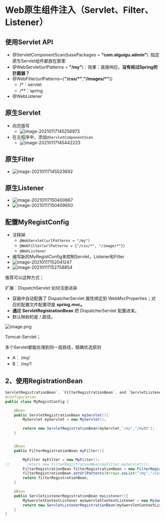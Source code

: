 # Web原生组件注入（Servlet、Filter、Listener）

## 使用Servlet API

- @ServletComponentScan(basePackages = **"com.atguigu.admin"**) :指定原生Servlet组件都放在那里
- @WebServlet(urlPatterns = **"/my"**)：效果：直接响应，**没有经过Spring的拦截器？**
- @WebFilter(urlPatterns={**"/css/\*"**,**"/images/\*"**})
  - /*：servlet
  - /**：spring
- @WebListener

## 原生Servlet

* 向页面写
  * ![image-20210117145256973](https://raw.githubusercontent.com/TWDH/Leetcode-From-Zero/pictures/img/image-20210117145256973.png)
* 在主程序中，添加`@ServletComponentScan`
  * ![image-20210117145442223](https://raw.githubusercontent.com/TWDH/Leetcode-From-Zero/pictures/img/image-20210117145442223.png)

## 原生Filter

* ![image-20210117145523692](https://raw.githubusercontent.com/TWDH/Leetcode-From-Zero/pictures/img/image-20210117145523692.png)

## 原生Listener

* ![image-20210117150400867](https://raw.githubusercontent.com/TWDH/Leetcode-From-Zero/pictures/img/image-20210117150400867.png)
* ![image-20210117150409650](https://raw.githubusercontent.com/TWDH/Leetcode-From-Zero/pictures/img/image-20210117150409650.png)

## 配置MyRegistConfig

* 注释掉
  * `@WebServlet(urlPatterns = "/my")`
  * `@WebFilter(urlPatterns = {"/css/*", "/image/*"})`
  * `@WebListener`
* 编写新的MyRegistConfig来控制Servlet，Listener和Filter
* ![image-20210117152041247](https://raw.githubusercontent.com/TWDH/Leetcode-From-Zero/pictures/img/image-20210117152041247.png)
* ![image-20210117152758854](https://raw.githubusercontent.com/TWDH/Leetcode-From-Zero/pictures/img/image-20210117152758854.png)

推荐可以这种方式；

扩展：DispatchServlet 如何注册进来

- 容器中自动配置了  DispatcherServlet  属性绑定到 WebMvcProperties；对应的配置文件配置项是 **spring.mvc。**
- **通过** **ServletRegistrationBean**<DispatcherServlet> 把 DispatcherServlet  配置进来。
- 默认映射的是 / 路径。

![image.png](https://cdn.nlark.com/yuque/0/2020/png/1354552/1606284869220-8b63d54b-39c4-40f6-b226-f5f095ef9304.png?x-oss-process=image%2Fwatermark%2Ctype_d3F5LW1pY3JvaGVp%2Csize_14%2Ctext_YXRndWlndS5jb20g5bCa56GF6LC3%2Ccolor_FFFFFF%2Cshadow_50%2Ct_80%2Cg_se%2Cx_10%2Cy_10)

Tomcat-Servlet；

多个Servlet都能处理到同一层路径，精确优选原则

- A： /my/
- B： /my/1

## 2、使用RegistrationBean

```java
ServletRegistrationBean`, `FilterRegistrationBean`, and `ServletListenerRegistrationBean
@Configuration
public class MyRegistConfig {

    @Bean
    public ServletRegistrationBean myServlet(){
        MyServlet myServlet = new MyServlet();

        return new ServletRegistrationBean(myServlet,"/my","/my02");
    }


    @Bean
    public FilterRegistrationBean myFilter(){

        MyFilter myFilter = new MyFilter();
//        return new FilterRegistrationBean(myFilter,myServlet());
        FilterRegistrationBean filterRegistrationBean = new FilterRegistrationBean(myFilter);
        filterRegistrationBean.setUrlPatterns(Arrays.asList("/my","/css/*"));
        return filterRegistrationBean;
    }

    @Bean
    public ServletListenerRegistrationBean myListener(){
        MySwervletContextListener mySwervletContextListener = new MySwervletContextListener();
        return new ServletListenerRegistrationBean(mySwervletContextListener);
    }
}
```